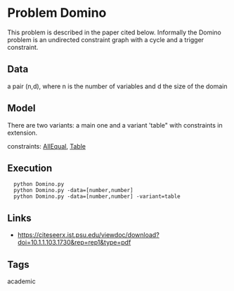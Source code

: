 # Problem Domino

This problem is described in the paper cited below.
Informally the Domino problem is an undirected constraint graph with a cycle and a trigger constraint.

## Data
  a pair (n,d), where n is the number of variables and d the size of the domain

## Model
  There are two variants: a main one and a variant 'table" with constraints in extension.

  constraints: [AllEqual](http://pycsp.org/documentation/constraints/AllEqual), [Table](http://pycsp.org/documentation/constraints/Table)

## Execution
```
  python Domino.py
  python Domino.py -data=[number,number]
  python Domino.py -data=[number,number] -variant=table
```

## Links
  - https://citeseerx.ist.psu.edu/viewdoc/download?doi=10.1.1.103.1730&rep=rep1&type=pdf

## Tags
  academic
